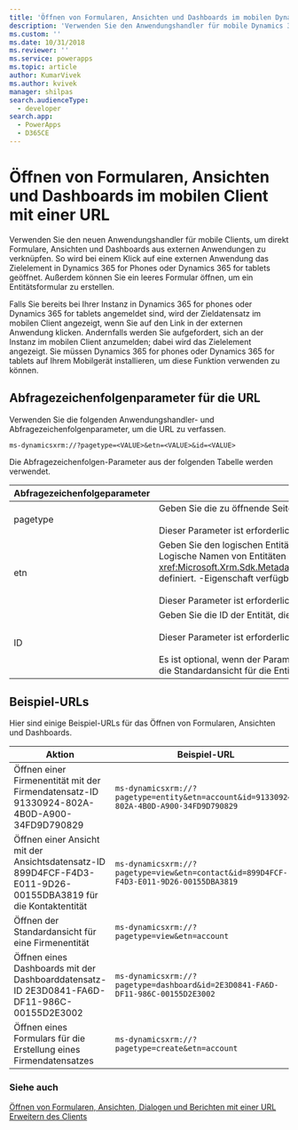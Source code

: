 ```yaml
---
title: 'Öffnen von Formularen, Ansichten und Dashboards im mobilen Dynamics 365-Client mit einer URL (modellgestützte Apps) | Microsoft Docs'
description: 'Verwenden Sie den Anwendungshandler für mobile Dynamics 365-Clients, um direkt mit Dynamics 365-Formularen, -ansichten und -Dashboards aus externen Anwendungen zu verknüpfen. So wird bei einem Klick auf eine externen Anwendung das Zielelement in Dynamics 365 für Smartphones oder Dynamics 365 für Tablets geöffnet.'
ms.custom: ''
ms.date: 10/31/2018
ms.reviewer: ''
ms.service: powerapps
ms.topic: article
author: KumarVivek
ms.author: kvivek
manager: shilpas
search.audienceType:
  - developer
search.app:
  - PowerApps
  - D365CE
---
```

# <a name="open-forms-views-and-dashboards-in-mobile-client-with-a-url"></a>Öffnen von Formularen, Ansichten und Dashboards im mobilen Client mit einer URL

<!-- https://docs.microsoft.com/en-us/dynamics365/customer-engagement/developer/open-forms-views-dashboards-mobile-client-url

At this point I understand this mobile client is still branded as 'Dynamics 365'
 -->
 
 Verwenden Sie den neuen Anwendungshandler für mobile Clients, um direkt Formulare, Ansichten und Dashboards aus externen Anwendungen zu verknüpfen. So wird bei einem Klick auf eine externen Anwendung das Zielelement in Dynamics 365 for Phones oder Dynamics 365 for tablets geöffnet. Außerdem können Sie ein leeres Formular öffnen, um ein Entitätsformular zu erstellen.  
  
 Falls Sie bereits bei Ihrer Instanz in Dynamics 365 for phones oder Dynamics 365 for tablets angemeldet sind, wird der Zieldatensatz im mobilen Client angezeigt, wenn Sie auf den Link in der externen Anwendung klicken. Andernfalls werden Sie aufgefordert, sich an der Instanz im mobilen Client anzumelden; dabei wird das Zielelement angezeigt. Sie müssen Dynamics 365 for phones oder Dynamics 365 for tablets auf Ihrem Mobilgerät installieren, um diese Funktion verwenden zu können.  
  
<a name="Parameters"></a>

## <a name="query-string-parameters-for-the-url"></a>Abfragezeichenfolgenparameter für die URL

 Verwenden Sie die folgenden Anwendungshandler- und Abfragezeichenfolgenparameter, um die URL zu verfassen.  
  
```  
ms-dynamicsxrm://?pagetype=<VALUE>&etn=<VALUE>&id=<VALUE>  
```  
  
 Die Abfragezeichenfolgen-Parameter aus der folgenden Tabelle werden verwendet.  
  
|Abfragezeichenfolgeparameter|Beschreibung|  
|----------------------------|-----------------|  
|pagetype|Geben Sie die zu öffnende Seite an. Gültige Werte sind `entity`, `view`, `dashboard` und `create`.<br /><br /> Dieser Parameter ist erforderlich.|  
|etn|Geben Sie den logischen Entitätsnamen an, das Sie öffnen möchten oder erstellen Sie einen Datensatz.  Logische Namen von Entitäten werden kleingeschrieben und in der <xref:Microsoft.Xrm.Sdk.Metadata.EntityMetadata>.<xref:Microsoft.Xrm.Sdk.Metadata.EntityMetadata.LogicalName> definiert. -Eigenschaft verfügbar.<br /><br /> Dieser Parameter ist erforderlich, falls der `pagetype`-Parameter auf `entity`, `view` oder `create` festgelegt ist.|  
|ID|Geben Sie die ID der Entität, die Ansicht oder des Dashboard-Datensatzes an, das Sie öffnen möchten.<br /><br /> Dieser Parameter ist erforderlich, falls der `pagetype`-Parameter auf `entity` oder `dashboard` festgelegt ist.<br /><br /> Es ist optional, wenn der Parameter `pagetype` auf `view` festgelegt ist. Wenn Sie keine Ansichts-ID angeben, wird die Standardansicht für die Entität angezeigt, die im Parameter `etn` angegeben ist.|  
  
<a name="Example"></a>

## <a name="example-urls"></a>Beispiel-URLs

 Hier sind einige Beispiel-URLs für das Öffnen von Formularen, Ansichten und Dashboards.  
  
|Aktion|Beispiel-URL|  
|------------|-----------------|  
|Öffnen einer Firmenentität mit der Firmendatensatz-ID 91330924-802A-4B0D-A900-34FD9D790829|`ms-dynamicsxrm://?pagetype=entity&etn=account&id=91330924-802A-4B0D-A900-34FD9D790829`|  
|Öffnen einer Ansicht mit der Ansichtsdatensatz-ID 899D4FCF-F4D3-E011-9D26-00155DBA3819 für die Kontaktentität|`ms-dynamicsxrm://?pagetype=view&etn=contact&id=899D4FCF-F4D3-E011-9D26-00155DBA3819`|  
|Öffnen der Standardansicht für eine Firmenentität|`ms-dynamicsxrm://?pagetype=view&etn=account`|  
|Öffnen eines Dashboards mit der Dashboarddatensatz-ID 2E3D0841-FA6D-DF11-986C-00155D2E3002|`ms-dynamicsxrm://?pagetype=dashboard&id=2E3D0841-FA6D-DF11-986C-00155D2E3002`|  
|Öffnen eines Formulars für die Erstellung eines Firmendatensatzes|`ms-dynamicsxrm://?pagetype=create&etn=account`|  
  
### <a name="see-also"></a>Siehe auch

 [Öffnen von Formularen, Ansichten, Dialogen und Berichten mit einer URL](open-forms-views-dialogs-reports-url.md)  
 [Erweitern des Clients](/dynamics365/customer-engagement/developer/extend-client)
